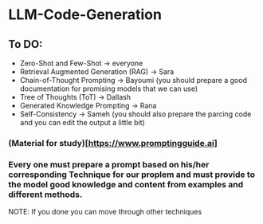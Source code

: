 # LLM-Code-Generation

## To DO:

- Zero-Shot and Few-Shot -> everyone
- Retrieval Augmented Generation (RAG) -> Sara
- Chain-of-Thought Prompting -> Bayoumi (you should prepare a good documentation for promising models that we can use)
- Tree of Thoughts (ToT) -> Dallash
- Generated Knowledge Prompting -> Rana
- Self-Consistency -> Sameh (you should also prepare the parcing code and you can edit the output a little bit)

### (Material for study)[https://www.promptingguide.ai]

### Every one must prepare a prompt based on his/her corresponding Technique for our proplem and must provide to the model good knowledge and content from examples and different methods.

NOTE: If you done you can move through other techniques
